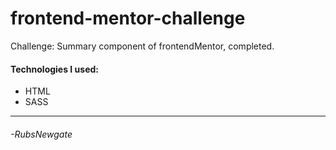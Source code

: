 # frontend-mentor-challenge

Challenge: Summary component of frontendMentor, completed.

#### Technologies I used:

- HTML
- SASS

------------

###### -RubsNewgate
